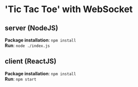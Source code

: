 # 'Tic Tac Toe' with WebSocket

## server (NodeJS)

**Package installation**: `npm install` <br/>
**Run**: `node ./index.js`

## client (ReactJS)

**Package installation**: `npm install` <br/>
**Run**: `npm start` 
